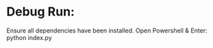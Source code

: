 # Debug Run:
Ensure all dependencies have been installed.
Open Powershell & Enter:
    python index.py


